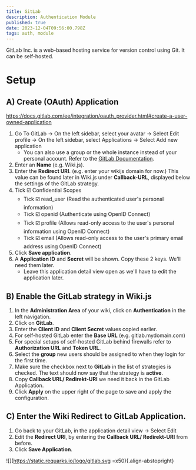 ```yaml
---
title: GitLab
description: Authentication Module
published: true
date: 2023-12-04T09:56:00.798Z
tags: auth, module
---
```


GitLab Inc. is a web-based hosting service for version control using Git. It can be self-hosted.

# Setup

## A) Create (OAuth) Application

https://docs.gitlab.com/ee/integration/oauth_provider.html#create-a-user-owned-application

1. Go To GitLab -> On the left sidebar, select your avatar -> Select Edit profile -> On the left sidebar, select Applications -> Select Add new application 
 	- You can also use a group or the whole instance instead of your personal account. Refer to the [GitLab Documentation](https://docs.gitlab.com/ee/integration/oauth_provider.html#create-a-user-owned-application).
1. Enter an **Name** (e.g. Wiki.js).
1. Enter the **Redirect URI**. (e.g. enter your wikijs domain for now.)
	This value can be found later in Wiki.js under **Callback-URL**, displayed below the settings of the GitLab strategy.
1. Tick ☑️ Confidential
Scopes
    - Tick ☑️ read_user (Read the authenticated user's personal information)
    - Tick ☑️ openid (Authenticate using OpenID Connect)
    - Tick ☑️ profile (Allows read-only access to the user's personal information using OpenID Connect)
    - Tick ☑️ email (Allows read-only access to the user's primary email address using OpenID Connect)
1. Click **Save application**.
1. A **Application ID** and **Secret** will be shown. Copy these 2 keys. We'll need them later.
    - Leave this application detail view open as we'll have to edit the application later.

## B) Enable the GitLab strategy in Wiki.js

1. In the **Administration Area** of your wiki, click on **Authentication** in the left navigation.
1. Click on **GitLab**.
1. Enter the **Client ID** and **Client Secret** values copied earlier.
1. For self-hosted GitLab enter the **Base URL** (e.g. gitlab.mydomain.com)
1. For special setups of self-hosted GitLab behind firewalls refer to **Authorization URL** and **Token URL**.
1. Select the **group** new users should be assigned to when they login for the first time.
1. Make sure the checkbox next to **GitLab** in the list of strategies is checked. The text should now say that the strategy is **active**.
1. Copy **Callback URL/ Redirekt-URI** we need it back in the GitLab Application.
1. Click **Apply** on the upper right of the page to save and apply the configuration.

## C) Enter the Wiki Redirect to GitLab Application.

1. Go back to your GitLab, in the application detail view -> Select Edit
1. Edit the **Redirect URI**, by entering the **Callback URL/ Redirekt-URI** from before.
1. Click **Save Application**.

![](https://static.requarks.io/logo/gitlab.svg =x50){.align-abstopright}

